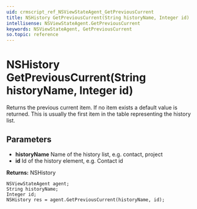 ```yaml
---
uid: crmscript_ref_NSViewStateAgent_GetPreviousCurrent
title: NSHistory GetPreviousCurrent(String historyName, Integer id)
intellisense: NSViewStateAgent.GetPreviousCurrent
keywords: NSViewStateAgent, GetPreviousCurrent
so.topic: reference
---
```


# NSHistory GetPreviousCurrent(String historyName, Integer id)

Returns the previous current item. If no item exists a default value is returned. This is usually the first item in the table representing the history list.

## Parameters

* **historyName** Name of the history list, e.g. contact, project
* **id** Id of the history element, e.g. Contact id

**Returns:** NSHistory

```crmscript
NSViewStateAgent agent;
String historyName;
Integer id;
NSHistory res = agent.GetPreviousCurrent(historyName, id);
```

